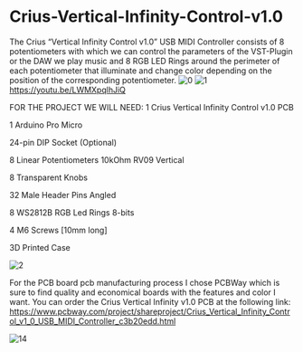 # Crius-Vertical-Infinity-Control-v1.0
The Crius “Vertical Infinity Control v1.0” USB MIDI Controller consists of 8 potentiometers with which we can control the parameters of the VST-Plugin or the DAW we play music and 8 RGB LED Rings around the perimeter of each potentiometer  that illuminate and change color depending on the position of the corresponding potentiometer.
![0](https://user-images.githubusercontent.com/63908995/225944446-620725c8-a4bf-4586-89bf-8a4d415fc291.jpg)
![1](https://user-images.githubusercontent.com/63908995/225076469-0538d609-4682-4757-aec7-06b872ee9156.jpg)
https://youtu.be/LWMXpqlhJiQ

FOR THE PROJECT WE WILL NEED:
1 Crius Vertical Infinity Control v1.0 PCB

1 Arduino Pro Micro

24-pin DIP Socket (Optional)

8 Linear Potentiometers 10kOhm RV09 Vertical

8 Transparent Knobs

32 Male Header Pins Angled

8 WS2812B RGB Led Rings 8-bits

4 M6 Screws [10mm long]

3D Printed Case

![2](https://user-images.githubusercontent.com/63908995/225078108-c471fdcd-ea98-4e9b-8888-887b080ec2fc.jpg)

For the PCB board pcb manufacturing process I chose PCBWay which is sure to find quality and economical boards with the features and color I want. 
You can order the Crius Vertical Infinity v1.0 PCB at the following link: 
https://www.pcbway.com/project/shareproject/Crius_Vertical_Infinity_Control_v1_0_USB_MIDI_Controller_c3b20edd.html

![14](https://user-images.githubusercontent.com/63908995/225078273-18dd583d-7b9a-4252-aed8-1ce839b5736e.jpg)
